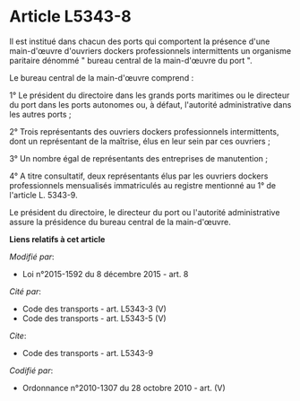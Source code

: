 # Article L5343-8

Il est institué dans chacun des ports         qui comportent la présence d'une main-d'œuvre d'ouvriers dockers professionnels
intermittents un organisme paritaire dénommé " bureau central de la main-d'œuvre du port ". 

Le bureau central de la main-d'œuvre comprend : 

1° Le président du directoire dans les grands ports maritimes ou le directeur du port dans les ports autonomes ou, à défaut,
l'autorité administrative dans les autres ports ; 

2° Trois représentants des ouvriers dockers professionnels intermittents, dont un représentant de la maîtrise, élus en leur
sein par ces ouvriers ; 

3° Un nombre égal de représentants des entreprises de manutention ; 

4° A titre consultatif, deux représentants élus par les ouvriers dockers professionnels mensualisés immatriculés au registre
mentionné au 1° de l'article L. 5343-9. 

Le président du directoire, le directeur du port ou l'autorité administrative assure la présidence du bureau central de la
main-d'œuvre.

**Liens relatifs à cet article**

_Modifié par_:

  - Loi n°2015-1592 du 8 décembre 2015 - art. 8

_Cité par_:

  - Code des transports - art. L5343-3 (V)
  - Code des transports - art. L5343-5 (V)

_Cite_:

  - Code des transports - art. L5343-9

_Codifié par_:

  - Ordonnance n°2010-1307 du 28 octobre 2010 - art. (V)
